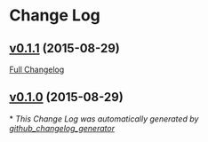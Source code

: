 # Change Log

## [v0.1.1](https://github.com/jasonhutchens/slack_notification_generator/tree/v0.1.1) (2015-08-29)
[Full Changelog](https://github.com/jasonhutchens/slack_notification_generator/compare/v0.1.0...v0.1.1)

## [v0.1.0](https://github.com/jasonhutchens/slack_notification_generator/tree/v0.1.0) (2015-08-29)


\* *This Change Log was automatically generated by [github_changelog_generator](https://github.com/skywinder/Github-Changelog-Generator)*